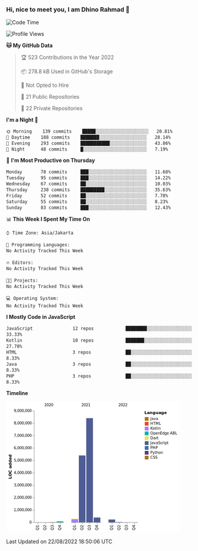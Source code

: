 ### Hi, nice to meet you, I am Dhino Rahmad 👋
<!--START_SECTION:waka-->
![Code Time](http://img.shields.io/badge/Code%20Time-0%20secs-blue)

![Profile Views](http://img.shields.io/badge/Profile%20Views-0-blue)

**🐱 My GitHub Data** 

> 🏆 523 Contributions in the Year 2022
 > 
> 📦 278.8 kB Used in GitHub's Storage 
 > 
> 🚫 Not Opted to Hire
 > 
> 📜 21 Public Repositories 
 > 
> 🔑 22 Private Repositories  
 > 
**I'm a Night 🦉** 

```text
🌞 Morning    139 commits    █████░░░░░░░░░░░░░░░░░░░░   20.81% 
🌆 Daytime    188 commits    ███████░░░░░░░░░░░░░░░░░░   28.14% 
🌃 Evening    293 commits    ███████████░░░░░░░░░░░░░░   43.86% 
🌙 Night      48 commits     █░░░░░░░░░░░░░░░░░░░░░░░░   7.19%

```
📅 **I'm Most Productive on Thursday** 

```text
Monday       78 commits     ███░░░░░░░░░░░░░░░░░░░░░░   11.68% 
Tuesday      95 commits     ███░░░░░░░░░░░░░░░░░░░░░░   14.22% 
Wednesday    67 commits     ██░░░░░░░░░░░░░░░░░░░░░░░   10.03% 
Thursday     238 commits    █████████░░░░░░░░░░░░░░░░   35.63% 
Friday       52 commits     ██░░░░░░░░░░░░░░░░░░░░░░░   7.78% 
Saturday     55 commits     ██░░░░░░░░░░░░░░░░░░░░░░░   8.23% 
Sunday       83 commits     ███░░░░░░░░░░░░░░░░░░░░░░   12.43%

```


📊 **This Week I Spent My Time On** 

```text
⌚︎ Time Zone: Asia/Jakarta

💬 Programming Languages: 
No Activity Tracked This Week

🔥 Editors: 
No Activity Tracked This Week

🐱‍💻 Projects: 
No Activity Tracked This Week

💻 Operating System: 
No Activity Tracked This Week

```

**I Mostly Code in JavaScript** 

```text
JavaScript               12 repos            ████████░░░░░░░░░░░░░░░░░   33.33% 
Kotlin                   10 repos            ███████░░░░░░░░░░░░░░░░░░   27.78% 
HTML                     3 repos             ██░░░░░░░░░░░░░░░░░░░░░░░   8.33% 
Java                     3 repos             ██░░░░░░░░░░░░░░░░░░░░░░░   8.33% 
PHP                      3 repos             ██░░░░░░░░░░░░░░░░░░░░░░░   8.33%

```


**Timeline**

![Chart not found](https://raw.githubusercontent.com/Dhino12/Dhino12/master/charts/bar_graph.png) 


 Last Updated on 22/08/2022 18:50:06 UTC
<!--END_SECTION:waka-->
 

